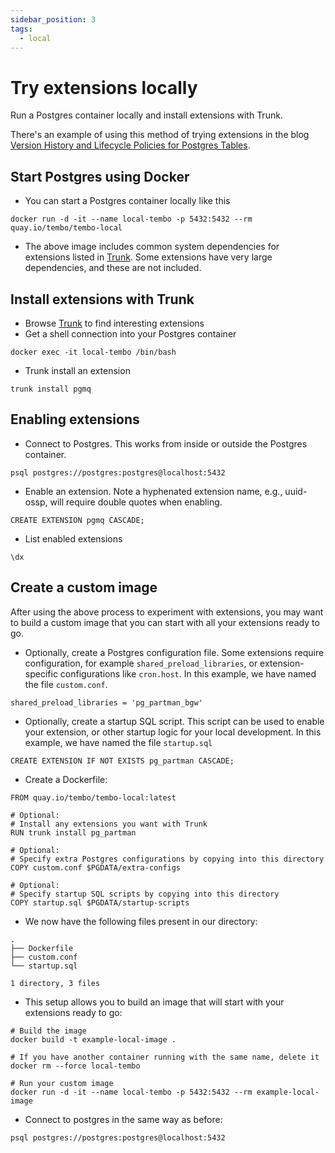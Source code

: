 ```yaml
---
sidebar_position: 3
tags:
  - local
---
```


# Try extensions locally

Run a Postgres container locally and install extensions with Trunk.

There's an example of using this method of trying extensions in the blog [Version History and Lifecycle Policies for Postgres Tables](https://tembo.io/blog/table-version-history).

## Start Postgres using Docker

- You can start a Postgres container locally like this
```
docker run -d -it --name local-tembo -p 5432:5432 --rm quay.io/tembo/tembo-local
```
- The above image includes common system dependencies for extensions listed in [Trunk](https://pgt.dev). Some extensions have very large dependencies, and these are not included.

## Install extensions with Trunk

- Browse [Trunk](https://pgt.dev) to find interesting extensions
- Get a shell connection into your Postgres container
```
docker exec -it local-tembo /bin/bash
```

- Trunk install an extension
```
trunk install pgmq
```

## Enabling extensions

- Connect to Postgres. This works from inside or outside the Postgres container.
```
psql postgres://postgres:postgres@localhost:5432
```
- Enable an extension. Note a hyphenated extension name, e.g., uuid-ossp, will require double quotes when enabling.
```
CREATE EXTENSION pgmq CASCADE;
```
- List enabled extensions
```
\dx
```

## Create a custom image

After using the above process to experiment with extensions, you may want to build a custom image that you can start with all your extensions ready to go.

- Optionally, create a Postgres configuration file. Some extensions require configuration, for example `shared_preload_libraries`, or extension-specific configurations like `cron.host`. In this example, we have named the file `custom.conf`.

```
shared_preload_libraries = 'pg_partman_bgw'
```

- Optionally, create a startup SQL script. This script can be used to enable your extension, or other startup logic for your local development. In this example, we have named the file `startup.sql`

```
CREATE EXTENSION IF NOT EXISTS pg_partman CASCADE;
```

- Create a Dockerfile:

```
FROM quay.io/tembo/tembo-local:latest

# Optional:
# Install any extensions you want with Trunk
RUN trunk install pg_partman

# Optional:
# Specify extra Postgres configurations by copying into this directory
COPY custom.conf $PGDATA/extra-configs

# Optional:
# Specify startup SQL scripts by copying into this directory
COPY startup.sql $PGDATA/startup-scripts
```

- We now have the following files present in our directory:

```
.
├── Dockerfile
├── custom.conf
└── startup.sql

1 directory, 3 files
```

- This setup allows you to build an image that will start with your extensions ready to go:

```
# Build the image
docker build -t example-local-image .

# If you have another container running with the same name, delete it
docker rm --force local-tembo

# Run your custom image
docker run -d -it --name local-tembo -p 5432:5432 --rm example-local-image
```

- Connect to postgres in the same way as before:

```
psql postgres://postgres:postgres@localhost:5432
```
